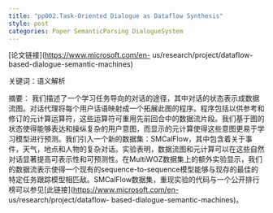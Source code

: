 ```yaml
---
title: "pp002.Task-Oriented Dialogue as Dataflow Synthesis"
style: post
categories: Paper SemanticParsing DialogueSystem
---
```


[论文链接](https://www.microsoft.com/en- us/research/project/dataflow- based-dialogue-semantic-machines)

关键词：语义解析

摘要： 我们描述了一个学习任务导向的对话的途径，其中对话的状态表示成数据流图。对话代理将每个用户话语映射成一个拓展此图的程序。程序包括以供参考和修订的元计算运算符，这些运算符可重用先前回合中的数据流片段。我们基于图的状态使得能够表达和操纵复杂的用户意图，而显示的元计算使得这些意图更易于学习模型进行预测。我们引入一个新的数据集：SMCalFlow，其中包含着关于事件，天气，地点和人物的复杂对话。实验表明，数据流图和元计算可以在这些自然对话显著提高可表示性和可预测性。在MultiWOZ数据集上的额外实验显示，我们的数据流表示使得一个现有的sequence-to-sequence模型能够与现存的最佳的特定任务跟踪模型相匹敌。SMCalFlow数据集，重现实验的代码与一个公开排行榜可以参见[此链接](https://www.microsoft.com/en- us/research/project/dataflow- based-dialogue-semantic-machines)。

